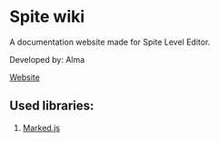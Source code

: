 # Spite wiki
A documentation website made for Spite Level Editor.

Developed by: Alma

[Website](https://spelar1231.github.io/SpiteWiki)

## Used libraries:

1. [Marked.js](https://github.com/markedjs/marked)
